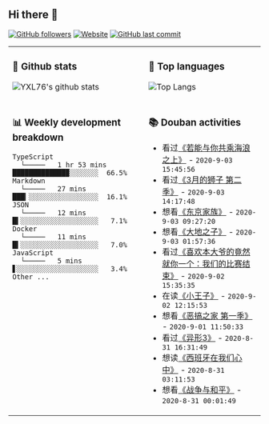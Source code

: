## Hi there 👋

[![GitHub followers](https://img.shields.io/github/followers/YXL76?style=for-the-badge&color=blue)](https://github.com/YXL76?tab=followers)
[![Website](https://img.shields.io/website?style=for-the-badge&up_message=Blog&url=https%3A%2F%2Fyxl76.net%2F&color=brightgreen)](https://yxl76.net)
[![GitHub last commit](https://img.shields.io/github/last-commit/YXL76/YXL76?label=update&style=for-the-badge&color=orange)](https://github.com/YXL76/YXL76)

<table>
<tr>
<td valign="top" width="54%">

### 🔭 Github stats

![YXL76's github stats](https://github-readme-stats.yxl76.vercel.app/api?username=YXL76&count_private=true&show_icons=true&theme=tokyonight)

</td>

<td valign="top" width="46%">

### 🌱 Top languages

![Top Langs](https://github-readme-stats.yxl76.vercel.app/api/top-langs/?username=YXL76&layout=compact&theme=tokyonight)

</td>
</tr>
<tr>
<td valign="top" width="54%">

### 📊 Weekly development breakdown

```text
TypeScript
  └─────   1 hr 53 mins   █████████████▉░░░░░░░  66.5%
Markdown
  └─────   27 mins        ███▎░░░░░░░░░░░░░░░░░  16.1%
JSON
  └─────   12 mins        █▍░░░░░░░░░░░░░░░░░░░   7.1%
Docker
  └─────   11 mins        █▍░░░░░░░░░░░░░░░░░░░   7.0%
JavaScript
  └─────   5 mins         ▋░░░░░░░░░░░░░░░░░░░░   3.4%
Other ...
```

</td>
<td valign="top" width="46%">

### 📚 Douban activities

- 看过[《若能与你共乘海浪之上》](http://movie.douban.com/subject/30345226/) - `2020-9-03 15:45:56`
- 看过[《3月的狮子 第二季》](http://movie.douban.com/subject/26999593/) - `2020-9-03 14:17:48`
- 想看[《东京家族》](http://movie.douban.com/subject/5996409/) - `2020-9-03 09:27:20`
- 想看[《大地之子》](http://movie.douban.com/subject/2272239/) - `2020-9-03 01:57:36`
- 看过[《喜欢本大爷的竟然就你一个：我们的比赛结束》](http://movie.douban.com/subject/34937801/) - `2020-9-02 15:35:35`
- 在读[《小王子》](https://book.douban.com/subject/20443559/) - `2020-9-02 12:15:53`
- 想看[《恶搞之家 第一季》](http://movie.douban.com/subject/1418240/) - `2020-9-01 11:50:33`
- 看过[《异形3》](http://movie.douban.com/subject/1297929/) - `2020-8-31 16:31:49`
- 想读[《西班牙在我们心中》](https://book.douban.com/subject/34441064/) - `2020-8-31 03:11:53`
- 想看[《战争与和平》](http://movie.douban.com/subject/1307067/) - `2020-8-31 00:01:49`

</td>
</tr>
</table>

<!--
**YXL76/YXL76** is a ✨ _special_ ✨ repository because its `README.md` (this file) appears on your GitHub profile.

Here are some ideas to get you started:

- 🔭 I’m currently working on ...
- 🌱 I’m currently learning ...
- 👯 I’m looking to collaborate on ...
- 🤔 I’m looking for help with ...
- 💬 Ask me about ...
- 📫 How to reach me: ...
- 😄 Pronouns: ...
- ⚡ Fun fact: ...
-->
